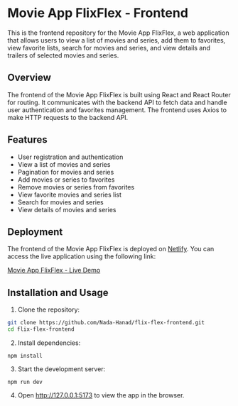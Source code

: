# Movie App FlixFlex - Frontend

This is the frontend repository for the Movie App FlixFlex, a web application that allows users to view a list of movies and series, add them to favorites, view favorite lists, search for movies and series, and view details and trailers of selected movies and series.

## Overview

The frontend of the Movie App FlixFlex is built using React and React Router for routing. It communicates with the backend API to fetch data and handle user authentication and favorites management. The frontend uses Axios to make HTTP requests to the backend API.

## Features

- User registration and authentication
- View a list of movies and series
- Pagination for movies and series
- Add movies or series to favorites
- Remove movies or series from favorites
- View favorite movies and series list
- Search for movies and series
- View details of movies and series

## Deployment

The frontend of the Movie App FlixFlex is deployed on [Netlify](https://www.netlify.com/). You can access the live application using the following link:

[Movie App FlixFlex - Live Demo](https://flixflex-test.netlify.app/)

## Installation and Usage

1. Clone the repository:

```bash
git clone https://github.com/Nada-Hanad/flix-flex-frontend.git
cd flix-flex-frontend
```

2. Install dependencies:

```
npm install
```

3. Start the development server:

```
npm run dev
```

4. Open http://127.0.0.1:5173 to view the app in the browser.
